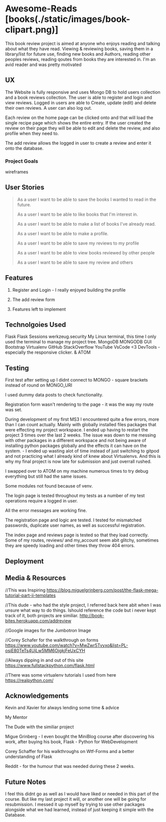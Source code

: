# **Awesome-Reads** [books(./static/images/book-clipart.png)]

This book review project is aimed at anyone who enjoys reading and talking about what they have read. Viewing & reviewing books, saving them in a library/list for future use,
finding new books and Authors, reading other peoples reviews, reading qoutes from books they are interested in. I'm an avid reader and was pretty motivated 

## **UX**

The Website is fully responsive and uses Mongo DB to hold users collection and a book reviews collection. The user is able to register and login and view reviews. Logged in users are able to Create, update (edit) and delete their own reviews. A user can also log out.

Each review on the home page can be clicked onto and that will load the single recipe page which shows the entire entry. If the user created the review on their page they will be able to edit and delete the review, and also profile when they need to.

The add review allows the logged in user to create a review and enter it onto the database.

### **Project Goals**  

wireframes 

## **User Stories**

> As a user I want to be able to save the books I wanted to read in the future.
>
> As a user I want to be able to like books that I'm interest in.
>
> As a user I want to be able to make a list of books I've already read.
>
> As a user I want to be able to make a profile.
>
> As a user I want to be able to save my reviews to my profile
>
> As a user I want to be able to view books reviewed by other people
>
> As a user I want to be able to save my review and others



## **Features**

1. Register and Login - I really enjoyed building the profile

2. The add review form

3. Features left to implement 



## **Technolgoies Used**

Flask
Flask Sessions
werkzeug.security
My Linux terminal, this time I only used the terminal to manage my project tree.
MongoDB
MONGODB GUI
Bootstrap
Virtualenv
GitHub
StackOverflow
YouTube
VsCode <3
DevTools - especially the responsive clicker.
& ATOM

## **Testing** 

First test after setting up I didnt connect to MONGO - square brackets instead of round on MONGO_URI

I used dummy data posts to check functionality.

Registration form wasn't rendering to the page - it was the way my route was set.

During development of my first MS3 I encountered quite a few errors, more than I can count actually. Mainly with globally installed files packages that were effecting my project workspace. I ended up having to restart the project 3 times over the last 2 weeks. The issue was down to me messing with other packages in a different workspace and not being aware of installing python packages globally and the effects it can have on the system. - I ended up wasting alot of time instead of just switching to gitpod and not practicing what I already kind of knew about Virtualenvs. And this is why my final project is now late for submission and just overrall rushed.

I swapped over to ATOM on my machine numerous times to try debug everything but still had the same issues.

Some modules not found because of venv.

The login page is tested throughout my tests as a number of my test operations require a logged in user.

All the error messages are working fine.

The registration page and logic are tested. I tested for mismatched passwords, duplicate user names, as well as successful registration.

The index page and reviews page is tested so that they load correctly. Some of my routes, reviews/ and my_account seem abit glitchy, sometimes they are speedy loading and other times they throw 404 errors.


## **Deployment**



## **Media & Resources**
//This was Inspiring
https://blog.miguelgrinberg.com/post/the-flask-mega-tutorial-part-ii-templates

//This dude - who had the style project,
I referred back here abit when I was unsure what way to do things.
Ishould reference the code but i never kept track of it, both projects are similiar.
http://book-bites.herokuapp.com/addreview

//Google images for the Jumbotron Image

//Corey Schafer for the walkthrough on forms
https://www.youtube.com/watch?v=MwZwr5Tvyxo&list=PL-osiE80TeTs4UjLw5MM6OjgkjFeUxCYH

//Always dipping in and out of this site
https://www.fullstackpython.com/flask.html

//There was some virtualenv tutorials I used from here
https://realpython.com/

## **Acknowledgements**

Kevin and Xavier for always lending some time & advice

My Mentor

The Dude with the similiar project

Migue Grinberg - I even bought the MiniBlog course after discovering his work, after buying his book, Flask - Python for WebDevelopment

Corey Schaffer for his walkthroughs on Wtf-Forms and a better understanding of Flask

Reddit - for the humour that was needed during these 2 weeks.


## **Future Notes**

I feel this didnt go as well as I would have liked or needed in this part of the course. But like my last project it will, or another one will be going for resubmission. I messed it up myself by trying to use other packages alongside what we had learned, instead of just keeping it simple with the Database. 